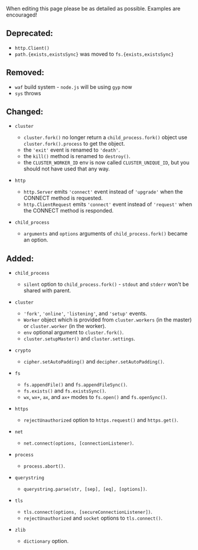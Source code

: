 When editing this page please be as detailed as possible. Examples are encouraged!

## Deprecated:
  * `http.Client()`
  * `path.{exists,existsSync}` was moved to `fs.{exists,existsSync}`

## Removed:
  * `waf` build system - `node.js` will be using `gyp` now
  * `sys` throws

## Changed:

 * `cluster`
   * `cluster.fork()` no longer return a `child_process.fork()` object use `cluster.fork().process` to get the object.
   * the `'exit'` event is renamed to `'death'`.
   * the `kill()` method is renamed to `destroy()`.
   * the `CLUSTER_WORKER_ID` env is now called `CLUSTER_UNIQUE_ID`, but you should not have used that any way.

 * `http`
   * `http.Server` emits `'connect'` event instead of `'upgrade'` when the CONNECT method is requested.
   * `http.ClientRequest` emits `'connect'` event instead of `'request'` when the CONNECT method is responded.

 * `child_process`
   * `arguments` and `options` arguments of `child_process.fork()` became an option.

## Added:

 * `child_process`
   * `silent` option to `child_process.fork()` - `stdout` and `stderr` won't be shared with parent.

 * `cluster`
   * `'fork'`, `'online'`, `'listening'`, and `'setup'` events.
   * `Worker` object which is provided from `cluster.workers` (in the master) or `cluster.worker` (in the worker).
   * `env` optional argument to `cluster.fork()`.
   * `cluster.setupMaster()` and `cluster.settings`.

 * `crypto`
   * `cipher.setAutoPadding()` and `decipher.setAutoPadding()`.

 * `fs`
   * `fs.appendFile()` and `fs.appendFileSync()`.
   * `fs.exists()` and `fs.existsSync()`.
   * `wx`, `wx+`, `ax`, and `ax+` modes to `fs.open()` and `fs.openSync()`.

 * `https`
   * `rejectUnauthorized` option to `https.request()` and `https.get()`.

 * `net`
   * `net.connect(options, [connectionListener)`.

 * `process`
   * `process.abort()`.

 * `querystring`
   * `querystring.parse(str, [sep], [eq], [options])`.

 * `tls`
   * `tls.connect(options, [secureConnectionListener])`.
   * `rejectUnauthorized` and `socket` options to `tls.connect()`.

 * `zlib`
   * `dictionary` option.